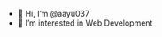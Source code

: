 - 👋 Hi, I’m @aayu037
- 👀 I’m interested in Web Development
  
<!---
aayu037/aayu037 is a ✨ special ✨ repository because its `README.md` (this file) appears on your GitHub profile.
You can click the Preview link to take a look at your changes.
--->
